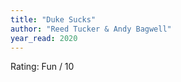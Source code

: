```yaml
---
title: "Duke Sucks"
author: "Reed Tucker & Andy Bagwell"
year_read: 2020
---
```


Rating: Fun / 10

